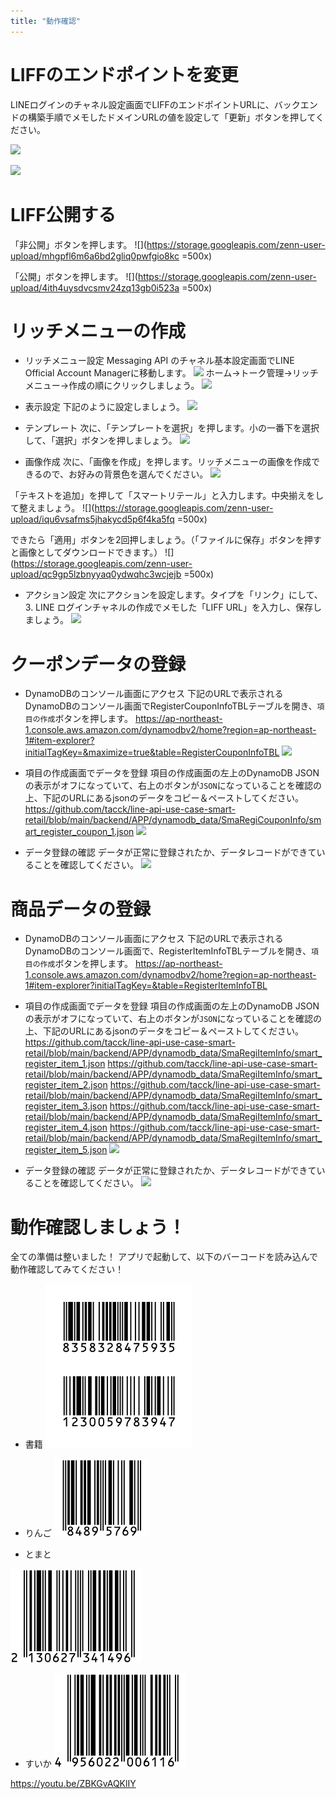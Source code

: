 ```yaml
---
title: "動作確認"
---
```


# LIFFのエンドポイントを変更

LINEログインのチャネル設定画面でLIFFのエンドポイントURLに、バックエンドの構築手順でメモしたドメインURLの値を設定して「更新」ボタンを押してください。

![](https://storage.googleapis.com/zenn-user-upload/4xntpxietdrhyrsm4boio81g7zyq)

![](https://storage.googleapis.com/zenn-user-upload/82fc51c37438a41023d86027.png)

# LIFF公開する

「非公開」ボタンを押します。
![](https://storage.googleapis.com/zenn-user-upload/mhgpfl6m6a6bd2gliq0pwfgio8kc =500x)

「公開」ボタンを押します。
![](https://storage.googleapis.com/zenn-user-upload/4ith4uysdvcsmv24zq13gb0i523a =500x)

# リッチメニューの作成
- リッチメニュー設定
Messaging API のチャネル基本設定画面でLINE Official Account Managerに移動します。
![](https://storage.googleapis.com/zenn-user-upload/9kg3ra1mdhtiic9fti3zt2xxl6xd)
ホーム→トーク管理→リッチメニュー→作成の順にクリックしましょう。
![](https://storage.googleapis.com/zenn-user-upload/ibwgawlq1fyc7b701c6429d8vlzm)

- 表示設定
下記のように設定しましょう。
![](https://storage.googleapis.com/zenn-user-upload/oc4iy453c1ntkcn83qc6x0wfvehk)

- テンプレート
次に、「テンプレートを選択」を押します。小の一番下を選択して、「選択」ボタンを押しましょう。
![](https://storage.googleapis.com/zenn-user-upload/ln4cuzjkvw9u4pyr8vo03p6e8tbx)

- 画像作成
次に、「画像を作成」を押します。リッチメニューの画像を作成できるので、お好みの背景色を選んでください。
![](https://storage.googleapis.com/zenn-user-upload/e656pkyqwvg9z3pg5mcu3ynecp8d)

「テキストを追加」を押して「スマートリテール」と入力します。中央揃えをして整えましょう。
![](https://storage.googleapis.com/zenn-user-upload/iqu6vsafms5jhakycd5p6f4ka5fq =500x)

できたら「適用」ボタンを2回押しましょう。（「ファイルに保存」ボタンを押すと画像としてダウンロードできます。）
![](https://storage.googleapis.com/zenn-user-upload/qc9gp5lzbnyyaq0ydwqhc3wcjejb =500x)

- アクション設定
次にアクションを設定します。タイプを「リンク」にして、3. LINE ログインチャネルの作成でメモした「LIFF URL」を入力し、保存しましょう。
![](https://storage.googleapis.com/zenn-user-upload/a69an2l4o2tae3qauwigsbw3bjg6)


# クーポンデータの登録
- DynamoDBのコンソール画面にアクセス
下記のURLで表示されるDynamoDBのコンソール画面でRegisterCouponInfoTBLテーブルを開き、`項目の作成`ボタンを押します。
https://ap-northeast-1.console.aws.amazon.com/dynamodbv2/home?region=ap-northeast-1#item-explorer?initialTagKey=&maximize=true&table=RegisterCouponInfoTBL
![](https://storage.googleapis.com/zenn-user-upload/595f42031e964fb754a424c6.png)

- 項目の作成画面でデータを登録
項目の作成画面の左上のDynamoDB JSONの表示がオフになっていて、右上のボタンが`JSON`になっていることを確認の上、下記のURLにあるjsonのデータをコピー＆ペーストしてください。
https://github.com/tacck/line-api-use-case-smart-retail/blob/main/backend/APP/dynamodb_data/SmaRegiCouponInfo/smart_register_coupon_1.json
![](https://storage.googleapis.com/zenn-user-upload/155c28baaca0fab831334ade.png)

- データ登録の確認
データが正常に登録されたか、データレコードができていることを確認してください。
![](https://storage.googleapis.com/zenn-user-upload/970f80e1519b821f4fcfa4bd.png)

# 商品データの登録
- DynamoDBのコンソール画面にアクセス
下記のURLで表示されるDynamoDBのコンソール画面で、RegisterItemInfoTBLテーブルを開き、`項目の作成`ボタンを押します。
https://ap-northeast-1.console.aws.amazon.com/dynamodbv2/home?region=ap-northeast-1#item-explorer?initialTagKey=&table=RegisterItemInfoTBL

- 項目の作成画面でデータを登録
項目の作成画面の左上のDynamoDB JSONの表示がオフになっていて、右上のボタンが`JSON`になっていることを確認の上、下記のURLにあるjsonのデータをコピー＆ペーストしてください。
https://github.com/tacck/line-api-use-case-smart-retail/blob/main/backend/APP/dynamodb_data/SmaRegiItemInfo/smart_register_item_1.json
https://github.com/tacck/line-api-use-case-smart-retail/blob/main/backend/APP/dynamodb_data/SmaRegiItemInfo/smart_register_item_2.json
https://github.com/tacck/line-api-use-case-smart-retail/blob/main/backend/APP/dynamodb_data/SmaRegiItemInfo/smart_register_item_3.json
https://github.com/tacck/line-api-use-case-smart-retail/blob/main/backend/APP/dynamodb_data/SmaRegiItemInfo/smart_register_item_4.json
https://github.com/tacck/line-api-use-case-smart-retail/blob/main/backend/APP/dynamodb_data/SmaRegiItemInfo/smart_register_item_5.json
![](https://storage.googleapis.com/zenn-user-upload/5923bde8e7c6b434909caa63.png)

- データ登録の確認
データが正常に登録されたか、データレコードができていることを確認してください。
![](https://storage.googleapis.com/zenn-user-upload/8f7e1f249e43232aba1a36ef.png)

# 動作確認しましょう！

全ての準備は整いました！
アプリで起動して、以下のバーコードを読み込んで動作確認してみてください！

- 書籍
![barcode_book](https://github.com/line/line-api-use-case-smart-retail/raw/main/docs/images/jp/barcode_isbn_book.png)

- りんご
![barcode_apple](https://github.com/line/line-api-use-case-smart-retail/raw/main/docs/images/jp/barcode_jan_apple.png)
- とまと

![barcode_tomato](https://github.com/line/line-api-use-case-smart-retail/raw/main/docs/images/jp/barcode_jan_tomato.png)

- すいか
![barcode_watermelon](https://github.com/line/line-api-use-case-smart-retail/raw/main/docs/images/jp/barcode_jan_watermelon.png)

https://youtu.be/ZBKGvAQKlIY
